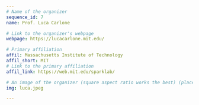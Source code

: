 ```yaml
---
# Name of the organizer
sequence_id: 7
name: Prof. Luca Carlone

# Link to the organizer's webpage
webpage: https://lucacarlone.mit.edu/

# Primary affiliation
affil: Massachusetts Institute of Technology
affil_short: MIT
# Link to the primary affiliation
affil_link: https://web.mit.edu/sparklab/

# An image of the organizer (square aspect ratio works the best) (place in the `assets/img/organizers` directory)
img: luca.jpeg

---
```

